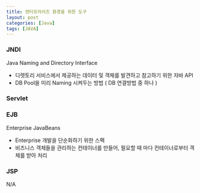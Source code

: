 ```yaml
---
title: 엔터프라이즈 환경을 위한 도구
layout: post
categories: [Java]
tags: [JAVA]
---
```



### JNDI
Java Naming and Directory Interface
- 디렛토리 서비스에서 제공하는 데이터 및 객체를 발견하고 참고하기 위한 자바 API
- DB Pool을 미리 Naming 시켜두는 방법 ( DB 연결방법 중 하나 )

### Servlet 

### EJB
Enterprise JavaBeans
- Enterprise 개발을 단순화하기 위한 스펙
- 비즈니스 객체들을 관리하는 컨테이너를 만들어, 필요할 때 마다 컨테이너로부터 객체를 받아 처리

### JSP
N/A 

 

